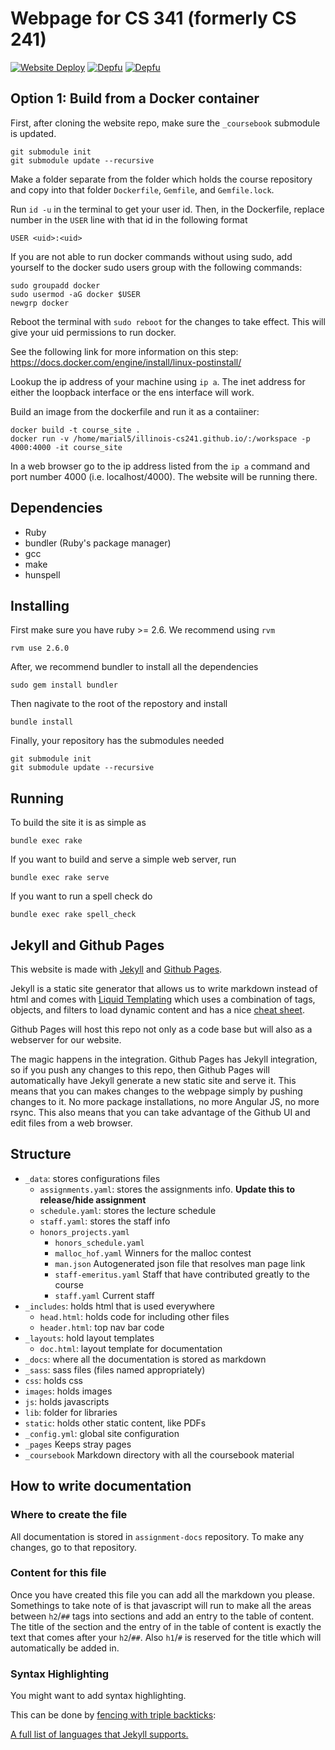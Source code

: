 # Webpage for CS 341 (formerly CS 241)

[![Website Deploy](https://github.com/illinois-cs241/illinois-cs241.github.io/actions/workflows/deploy.yaml/badge.svg?branch=develop)](https://github.com/illinois-cs241/illinois-cs241.github.io/actions/workflows/deploy.yaml)
[![Depfu](https://badges.depfu.com/badges/78ebc2831869c07b5ad540abdd03b457/status.svg)](https://depfu.com)
[![Depfu](https://badges.depfu.com/badges/78ebc2831869c07b5ad540abdd03b457/overview.svg)](https://depfu.com/github/illinois-cs241/illinois-cs241.github.io?project_id=6331)


## Option 1: Build from a Docker container

First, after cloning the website repo, make sure the `_coursebook` submodule is updated.

```
git submodule init
git submodule update --recursive
```

Make a folder separate from the folder which holds the course repository and copy into that folder `Dockerfile`, `Gemfile`, and `Gemfile.lock`.

Run `id -u` in the terminal to get your user id. Then, in the Dockerfile, replace number in the `USER` line with that id in the following format

```
USER <uid>:<uid>
```

If you are not able to run docker commands without using sudo, add yourself to the docker sudo users group with the following commands:

```
sudo groupadd docker
sudo usermod -aG docker $USER
newgrp docker
```

Reboot the terminal with `sudo reboot` for the changes to take effect. This will give your uid permissions to run docker.

See the following link for more information on this step: https://docs.docker.com/engine/install/linux-postinstall/

Lookup the ip address of your machine using `ip a`. The inet address for either the loopback interface or the ens interface will work. 

Build an image from the dockerfile and run it as a contaiiner:

```
docker build -t course_site .
docker run -v /home/marial5/illinois-cs241.github.io/:/workspace -p 4000:4000 -it course_site
```

In a web browser go to the ip address listed from the `ip a` command and port number 4000 (i.e. localhost/4000). The website will be running there.


## Dependencies

- Ruby
- bundler (Ruby's package manager)
- gcc
- make
- hunspell


## Installing

First make sure you have ruby >= 2.6. We recommend using `rvm`

```
rvm use 2.6.0
```

After, we recommend bundler to install all the dependencies

```
sudo gem install bundler
```

Then nagivate to the root of the repostory and install

```
bundle install
```

Finally, your repository has the submodules needed

```
git submodule init
git submodule update --recursive
```

## Running

To build the site it is as simple as

```
bundle exec rake
```

If you want to build and serve a simple web server, run

```
bundle exec rake serve
```

If you want to run a spell check do

```
bundle exec rake spell_check
```

## Jekyll and Github Pages

This website is made with [Jekyll](https://jekyllrb.com/) and [Github Pages](https://help.github.com/articles/what-are-github-pages/).

Jekyll is a static site generator that allows us to write markdown instead of html and comes with [Liquid Templating](http://liquidmarkup.org/) which uses a combination of tags, objects, and filters to load dynamic content and has a nice [cheat sheet](http://cheat.markdunkley.com/).

Github Pages will host this repo not only as a code base but will also as a webserver for our website.

The magic happens in the integration. Github Pages has Jekyll integration, so if you push any changes to this repo, then Github Pages will automatically have Jekyll generate a new static site and serve it. This means that you can makes changes to the webpage simply by pushing changes to it. No more package installations, no more Angular JS, no more rsync. This also means that you can take advantage of the Github UI and edit files from a web browser.

## Structure

- `_data`: stores configurations files
  - `assignments.yaml`: stores the assignments info. **Update this to release/hide assignment**
  - `schedule.yaml`: stores the lecture schedule
  - `staff.yaml`: stores the staff info
  - `honors_projects.yaml`
	- `honors_schedule.yaml`
	- `malloc_hof.yaml` Winners for the malloc contest
	- `man.json` Autogenerated json file that resolves man page link
	- `staff-emeritus.yaml` Staff that have contributed greatly to the course
	- `staff.yaml` Current staff
- `_includes`: holds html that is used everywhere
  - `head.html`: holds code for including other files
  - `header.html`: top nav bar code
- `_layouts`: hold layout templates
  - `doc.html`: layout template for documentation
- `_docs`: where all the documentation is stored as markdown
- `_sass`: sass files (files named appropriately)
- `css`: holds css
- `images`: holds images
- `js`: holds javascripts
- `lib`: folder for libraries
- `static`: holds other static content, like PDFs
- `_config.yml`: global site configuration
- `_pages` Keeps stray pages
- `_coursebook` Markdown directory with all the coursebook material

## How to write documentation

### Where to create the file

All documentation is stored in `assignment-docs` repository. To make any changes, go to that repository.

### Content for this file

Once you have created this file you can add all the markdown you please. Somethings to take note of is that javascript will run to make all the areas between `h2`/`##` tags into sections and add an entry to the table of content. The title of the section and the entry of in the table of content is exactly the text that comes after your `h2`/`##`. Also `h1`/`#` is reserved for the title which will automatically be added in.

### Syntax Highlighting
You might want to add syntax highlighting.

This can be done by [fencing with triple backticks](https://github.com/adam-p/markdown-here/wiki/Markdown-Cheatsheet/e48fe59238600be6e1ec9e4add21c513cbac86d0#code):

[A full list of languages that Jekyll supports.](https://haisum.github.io/2014/11/07/jekyll-pygments-supported-highlighters/)



